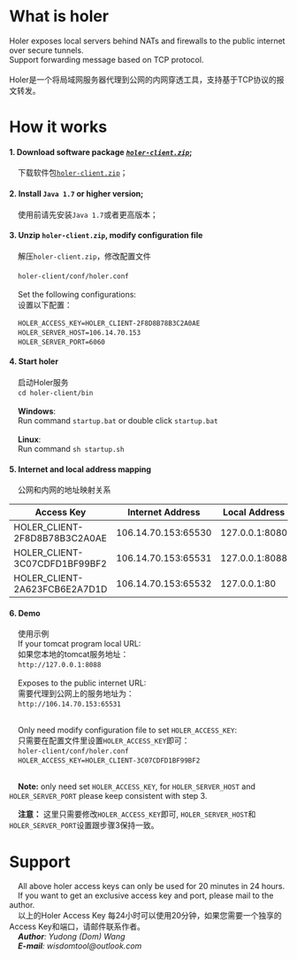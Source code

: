 # What is holer
Holer exposes local servers behind NATs and firewalls to the public internet over secure tunnels. <br/>
Support forwarding message based on TCP protocol.<br/><br/>
Holer是一个将局域网服务器代理到公网的内网穿透工具，支持基于TCP协议的报文转发。

# How it works
#### 1. Download software package [*`holer-client.zip`*](https://github.com/Wisdom-Projects/holer/blob/master/Binary);
     下载软件包[`holer-client.zip`](https://github.com/Wisdom-Projects/holer/blob/master/Binary)；

#### 2. Install `Java 1.7` or higher version;
     使用前请先安装`Java 1.7`或者更高版本；

#### 3. Unzip `holer-client.zip`, modify configuration file
     解压`holer-client.zip`，修改配置文件<br/><br/>
     `holer-client/conf/holer.conf`<br/><br/>
     Set the following configurations:<br/>
     设置以下配置：

     `HOLER_ACCESS_KEY=HOLER_CLIENT-2F8D8B78B3C2A0AE`<br/>
     `HOLER_SERVER_HOST=106.14.70.153`<br/>
     `HOLER_SERVER_PORT=6060`<br/>
     
#### 4. Start holer
     启动Holer服务<br/>
     `cd holer-client/bin`<br/><br/>
     **Windows**:<br/>
     Run command `startup.bat` or double click `startup.bat`<br/><br/>
     **Linux**:<br/>
     Run command `sh startup.sh`
     
#### 5. Internet and local address mapping
     公网和内网的地址映射关系

Access Key                    |Internet Address    | Local Address
------------------------------|--------------------|---------------
HOLER_CLIENT-2F8D8B78B3C2A0AE |106.14.70.153:65530 |127.0.0.1:8080
HOLER_CLIENT-3C07CDFD1BF99BF2 |106.14.70.153:65531 |127.0.0.1:8088
HOLER_CLIENT-2A623FCB6E2A7D1D |106.14.70.153:65532 |127.0.0.1:80

#### 6. Demo
     使用示例<br/>
     If your tomcat program local URL: <br/>
     如果您本地的tomcat服务地址：<br/>
     `http://127.0.0.1:8088`<br/><br/>
     
     Exposes to the public internet URL: <br/>
     需要代理到公网上的服务地址为：<br/>
     `http://106.14.70.153:65531`<br/><br/>
     
     Only need modify configuration file to set `HOLER_ACCESS_KEY`: <br/>
     只需要在配置文件里设置`HOLER_ACCESS_KEY`即可：<br/>
     `holer-client/conf/holer.conf`<br/>
     `HOLER_ACCESS_KEY=HOLER_CLIENT-3C07CDFD1BF99BF2`<br/><br/>
     
     **Note:** only need set `HOLER_ACCESS_KEY`, for `HOLER_SERVER_HOST` and `HOLER_SERVER_PORT` please keep consistent with step 3. <br/>

     **注意：** 这里只需要修改`HOLER_ACCESS_KEY`即可, `HOLER_SERVER_HOST`和`HOLER_SERVER_PORT`设置跟步骤3保持一致。

# Support
     All above holer access keys can only be used for 20 minutes in 24 hours. <br/>
     If you want to get an exclusive access key and port, please mail to the author.<br/>
     以上的Holer Access Key 每24小时可以使用20分钟，如果您需要一个独享的Access Key和端口，请邮件联系作者。<br/>
     _**Author**: Yudong (Dom) Wang_ <br/>
     _**E-mail**: wisdomtool@outlook.com_<br/>

